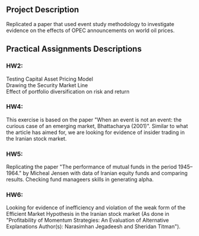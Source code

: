 ## Project Description
Replicated a paper that used event study methodology to investigate evidence on the effects of OPEC announcements on world oil prices.

## Practical Assignments Descriptions


### HW2:
Testing Capital Asset Pricing Model  
Drawing the Security Market Line  
Effect of portfolio diversification on risk and return
### HW4:
This exercise is based on the paper "When an event is not an event: the curious
case of an emerging market, Bhattacharya (2001)". Similar to what the article has aimed for, we are looking for evidence of insider trading in the Iranian stock market.
### HW5:
Replicating the paper "The performance of mutual funds in the period 1945–1964." by Micheal Jensen with data of Iranian equity funds and comparing results. Checking fund manageers
skills in generating alpha.
### HW6:
Looking for evidence of inefficiency and violation of the weak form of the Efficient Market Hypothesis in the Iranian stock market (As done in "Profitability of Momentum Strategies: An Evaluation of Alternative Explanations
Author(s): Narasimhan Jegadeesh and Sheridan Titman").
